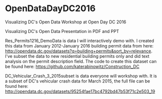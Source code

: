 # OpenDataDayDC2016
Visualizing DC's Open Data Workshop at Open Day DC 2016

Visualizing DC's Open Data Presentation in PDF and PPT

Res_Permits1216_DemoData is data I will interactively demo with. I created this data from January 2012-January 2016 building permit data from here: http://opendata.dc.gov/datasets?q=building+permits&sort_by=relevance. I've subset the data to new residential building permits only and did text analysis on the permit description field. The code to create this dataset can be found here: https://github.com/katerabinowitz/Construction_DC

DC_Vehicular_Crash_3_2015subset is data everyone will workshop with. It is a subset of DC's vehicular crash data for March 2015, the full file can be found here: http://opendata.dc.gov/datasets/95254fae17bc4792bd47b53f71c2e503_19
